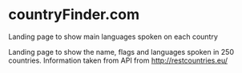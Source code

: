 # countryFinder.com
Landing page to show main languages spoken on each country

Landing page to show the name, flags and languages spoken in 250 countries.
Information taken from API from http://restcountries.eu/ 
